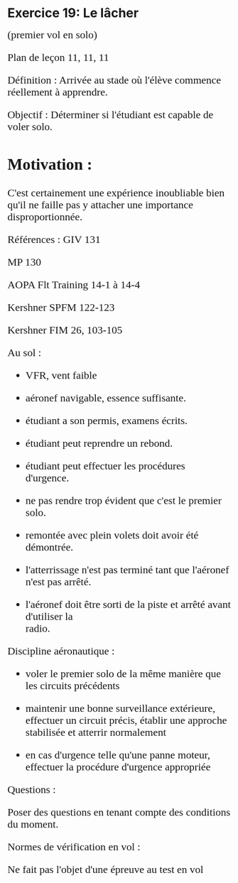
# Exercice 19: Le l&acirc;cher</h1></center>

<FONT SIZE=5 FACE="Geneva">      (premier vol en solo)

Plan
de le&ccedil;on 11, 11, 11



D&eacute;finition :
Arriv&eacute;e au stade o&ugrave; l'&eacute;l&egrave;ve commence
r&eacute;ellement &agrave;     apprendre.



Objectif : 
 D&eacute;terminer si l'&eacute;tudiant est capable de voler solo.




## Motivation :
  C'est certainement une exp&eacute;rience inoubliable bien qu'il
ne    faille pas y attacher une importance disproportionn&eacute;e.




R&eacute;f&eacute;rences :
GIV 131

MP 130

AOPA Flt Training 14-1 &agrave; 14-4

Kershner SPFM  122-123

Kershner FIM  26,  103-105



Au sol :

+ VFR, vent faible

+ a&eacute;ronef navigable, essence suffisante.

+ &eacute;tudiant a son permis, examens &eacute;crits.

+ &eacute;tudiant peut reprendre un rebond.

+ &eacute;tudiant peut effectuer les proc&eacute;dures
d'urgence.

+ ne pas rendre trop &eacute;vident que c'est
le premier solo.

+ remont&eacute;e avec plein volets doit
avoir &eacute;t&eacute; d&eacute;montr&eacute;e.

+ l'atterrissage n'est pas termin&eacute;
tant que l'a&eacute;ronef n'est pas arr&ecirc;t&eacute;.

+ l'a&eacute;ronef doit &ecirc;tre sorti
de la piste et arr&ecirc;t&eacute; avant d'utiliser la       
    radio.


Discipline a&eacute;ronautique :

+ voler le premier solo de la m&ecirc;me
mani&egrave;re que les circuits pr&eacute;c&eacute;dents

+ maintenir une bonne surveillance ext&eacute;rieure,
effectuer un circuit  pr&eacute;cis, &eacute;tablir une approche
stabilis&eacute;e et atterrir normalement

+ en cas d'urgence telle qu'une panne moteur,
effectuer la proc&eacute;dure  d'urgence appropri&eacute;e




Questions :

Poser des questions en tenant compte des conditions
du moment.




Normes de v&eacute;rification en vol
:

Ne fait pas l'objet d'une &eacute;preuve au
test en vol
